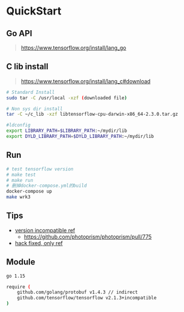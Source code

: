 # QuickStart

## Go API

>https://www.tensorflow.org/install/lang_go

## C lib install

>https://www.tensorflow.org/install/lang_c#download

```bash
# Standard Install
sudo tar -C /usr/local -xzf (downloaded file)

# Non sys dir install
tar -C ~/c_lib -xzf libtensorflow-cpu-darwin-x86_64-2.3.0.tar.gz

#ldconfig
export LIBRARY_PATH=$LIBRARY_PATH:~/mydir/lib
export DYLD_LIBRARY_PATH=$DYLD_LIBRARY_PATH:~/mydir/lib
```

## Run

```bash
# test tensorflow version
# make test
# make run
# 删掉docker-compose.yml的build
docker-compose up
make wrk3
```

## Tips

- [version incompatible ref](https://github.com/tensorflow/tensorflow/issues/41808)
    - https://github.com/photoprism/photoprism/pull/775
- [hack fixed, only ref](https://github.com/tensorflow/tensorflow/blob/master/tensorflow/go/README.md)

## Module

```bash
go 1.15

require (
	github.com/golang/protobuf v1.4.3 // indirect
	github.com/tensorflow/tensorflow v2.1.3+incompatible
)
```
